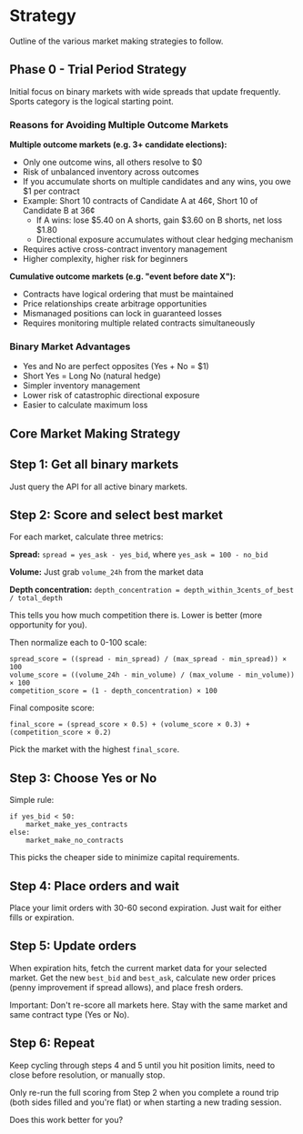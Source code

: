 # Strategy

Outline of the various market making strategies to follow.

## Phase 0 - Trial Period Strategy

Initial focus on binary markets with wide spreads that update frequently. Sports category is the logical starting point.

### Reasons for Avoiding Multiple Outcome Markets

**Multiple outcome markets (e.g. 3+ candidate elections):**

- Only one outcome wins, all others resolve to $0
- Risk of unbalanced inventory across outcomes
- If you accumulate shorts on multiple candidates and any wins, you owe $1 per contract
- Example: Short 10 contracts of Candidate A at 46¢, Short 10 of Candidate B at 36¢
  - If A wins: lose $5.40 on A shorts, gain $3.60 on B shorts, net loss $1.80
  - Directional exposure accumulates without clear hedging mechanism
- Requires active cross-contract inventory management
- Higher complexity, higher risk for beginners

**Cumulative outcome markets (e.g. "event before date X"):**

- Contracts have logical ordering that must be maintained
- Price relationships create arbitrage opportunities
- Mismanaged positions can lock in guaranteed losses
- Requires monitoring multiple related contracts simultaneously

### Binary Market Advantages

- Yes and No are perfect opposites (Yes + No = $1)
- Short Yes = Long No (natural hedge)
- Simpler inventory management
- Lower risk of catastrophic directional exposure
- Easier to calculate maximum loss

## Core Market Making Strategy

## Step 1: Get all binary markets

Just query the API for all active binary markets.

## Step 2: Score and select best market

For each market, calculate three metrics:

**Spread:** `spread = yes_ask - yes_bid`, where `yes_ask = 100 - no_bid`

**Volume:** Just grab `volume_24h` from the market data

**Depth concentration:** `depth_concentration = depth_within_3cents_of_best / total_depth`

This tells you how much competition there is. Lower is better (more opportunity for you).

Then normalize each to 0-100 scale:

```
spread_score = ((spread - min_spread) / (max_spread - min_spread)) × 100
volume_score = ((volume_24h - min_volume) / (max_volume - min_volume)) × 100
competition_score = (1 - depth_concentration) × 100
```

Final composite score:

```
final_score = (spread_score × 0.5) + (volume_score × 0.3) + (competition_score × 0.2)
```

Pick the market with the highest `final_score`.

## Step 3: Choose Yes or No

Simple rule:

```
if yes_bid < 50:
    market_make_yes_contracts
else:
    market_make_no_contracts
```

This picks the cheaper side to minimize capital requirements.

## Step 4: Place orders and wait

Place your limit orders with 30-60 second expiration. Just wait for either fills or expiration.

## Step 5: Update orders

When expiration hits, fetch the current market data for your selected market. Get the new `best_bid` and `best_ask`, calculate new order prices (penny improvement if spread allows), and place fresh orders.

Important: Don't re-score all markets here. Stay with the same market and same contract type (Yes or No).

## Step 6: Repeat

Keep cycling through steps 4 and 5 until you hit position limits, need to close before resolution, or manually stop.

Only re-run the full scoring from Step 2 when you complete a round trip (both sides filled and you're flat) or when starting a new trading session.

Does this work better for you?
